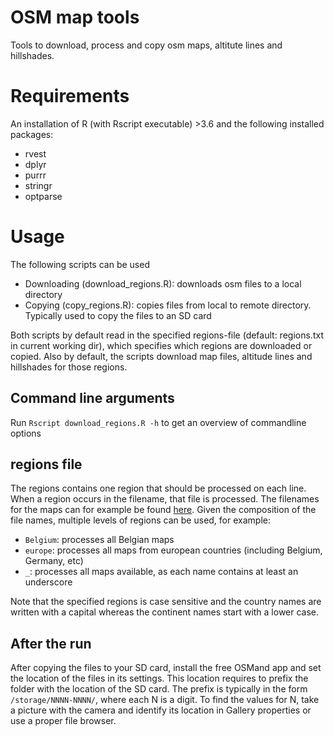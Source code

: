 # OSM map tools
Tools to download, process and copy osm maps, altitute lines and hillshades. 

# Requirements
An installation of R (with Rscript executable) >3.6 and the following installed packages:

* rvest
* dplyr
* purrr
* stringr
* optparse

# Usage
The following scripts can be used

* Downloading (download_regions.R): downloads osm files to a local directory
* Copying (copy_regions.R): copies files from local to remote directory. Typically used to copy the files to an SD card

Both scripts by default read in the specified regions-file (default: regions.txt in current working
dir), which specifies which regions are downloaded
or copied. Also by default, the scripts download map files, altitude lines and hillshades for
those regions.

## Command line arguments
Run `Rscript download_regions.R -h` to get an overview of commandline options

## regions file
The regions  contains one region that should be processed on each line. When a region occurs in the filename, that file is processed. The filenames for the maps can for example be found [here](https://download.osmand.net/list.php). Given the composition of the file names, multiple
levels of regions can be used, for example:

* `Belgium`: processes all Belgian maps
* `europe`: processes all maps from european countries (including Belgium, Germany, etc)
* `_`: processes all maps available, as each name contains at least an underscore

Note that the specified regions is case sensitive and the country names are written with a capital
whereas the continent names start with a lower case.

## After the run
After copying the files to your SD card, install the free OSMand app and set the location of the
files in its settings. This location requires to prefix the folder with the location of the SD card.
The prefix is typically in the form `/storage/NNNN-NNNN/`, where each N is a digit. To find the values
for N, take a picture with the camera and identify its location in Gallery properties or use a 
proper file browser.



